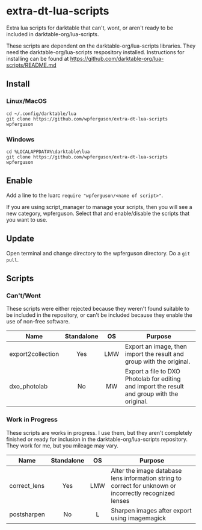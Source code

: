 # extra-dt-lua-scripts
Extra lua scripts for darktable that can't, wont, or aren't ready to be included in darktable-org/lua-scripts.

These scripts are dependent on the darktable-org/lua-scripts libraries. They need the darktable-org/lua-scripts respository
installed.  Instructions for installing can be found at https://github.com/darktable-org/lua-scripts/README.md

## Install

### Linux/MacOS

    cd ~/.config/darktable/lua
    git clone https://github.com/wpferguson/extra-dt-lua-scripts wpferguson

### Windows

    cd %LOCALAPPDATA%\darktable\lua
    git clone https://github.com/wpferguson/extra-dt-lua-scripts wpferguson

## Enable

Add a line to the luarc `require "wpferguson/<name of script>"`.

If you are using script_manager to manage your scripts, then you will see a new category, wpferguson.  Select that and enable/disable the scripts that you want to use.

## Update

Open terminal and change directory to the wpferguson directory.  Do a `git pull`.

## Scripts

### Can't/Wont

These scripts were either rejected because they weren't found suitable to be included in the repository, or can't be included because they enable the use of non-free software.

Name|Standalone|OS   |Purpose
----|:--------:|:---:|-------
export2collection|Yes|LMW|Export an image, then import the result and group with the original.
dxo_photolab|No| MW|Export a file to DXO Photolab for editing and import the result and group with the original.

### Work in Progress

These scripts are works in progress.  I use them, but they aren't completely finished or ready for inclusion in the darktable-org/lua-scripts repository.  They work for me, but you mileage may vary.

Name|Standalone|OS   |Purpose
----|:--------:|:---:|-------
correct_lens|Yes|LMW|Alter the image database lens information string to correct for unknown or incorrectly recognized lenses
postsharpen|No|L|Sharpen images after export using imagemagick

